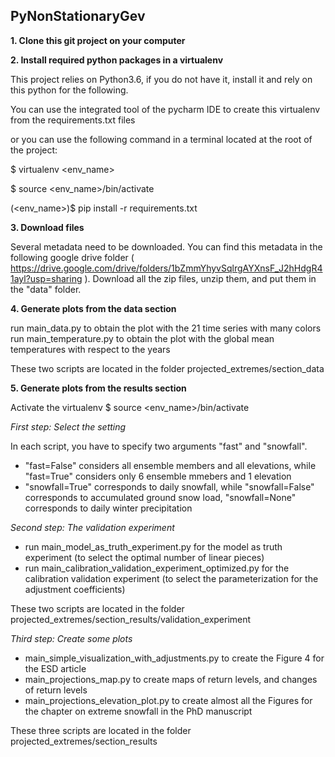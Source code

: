 ## PyNonStationaryGev

**1. Clone this git project on your computer**

**2. Install required python packages in a virtualenv**

This project relies on Python3.6, if you do not have it, install it and rely on this python for the following.

You can use the integrated tool of the pycharm IDE to create this virtualenv from the requirements.txt files

or you can use the following command in a terminal located at the root of the project:

$ virtualenv <env_name>

$ source <env_name>/bin/activate

(<env_name>)$ pip install -r requirements.txt

**3. Download files**

Several metadata need to be downloaded. You can find this metadata in the following google drive folder ( https://drive.google.com/drive/folders/1bZmmYhyvSqlrgAYXnsF_J2hHdgR41ayl?usp=sharing ). Download all the zip files, unzip them, and put them in the "data" folder.


**4. Generate plots from the data section**

run main_data.py to obtain the plot with the 21 time series with many colors
run main_temperature.py to obtain the plot with the global mean temperatures with respect to the years 

These two scripts are located in the folder projected_extremes/section_data

**5. Generate plots from the results section**

Activate the virtualenv $ source <env_name>/bin/activate

_First step: Select the setting_

In each script, you have to specify two arguments "fast" and "snowfall".
- "fast=False" considers all ensemble members and all elevations, while "fast=True" considers only 6 ensemble mmebers and 1 elevation
- "snowfall=True" corresponds to daily snowfall, while "snowfall=False" corresponds to accumulated ground snow load, "snowfall=None" corresponds to daily winter precipitation

_Second step: The validation experiment_

- run main_model_as_truth_experiment.py for the model as truth experiment (to select the optimal number of linear pieces)
- run main_calibration_validation_experiment_optimized.py for the calibration validation experiment (to select the parameterization for the adjustment coefficients)

These two scripts are located in the folder projected_extremes/section_results/validation_experiment

_Third step: Create some plots_

- main_simple_visualization_with_adjustments.py to create the Figure 4 for the ESD article 
- main_projections_map.py to create maps of return levels, and changes of return levels 
- main_projections_elevation_plot.py to create almost all the Figures for the chapter on extreme snowfall in the PhD manuscript 

These three scripts are located in the folder projected_extremes/section_results
